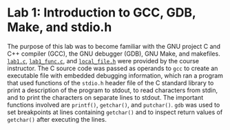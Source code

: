 # Lab 1: Introduction to GCC, GDB, Make, and stdio.h

The purpose of this lab was to become familiar with the GNU project C and C++
compiler (GCC), the GNU debugger (GDB), GNU Make, and makefiles.
[`lab1.c`](lab1.c), [`lab1_func.c`](lab1_func.c), and
[`local_file.h`](local_file.h) were provided by the course instructor. The C
source code was passed as operands to `gcc` to create an executable file with
embedded debugging information, which ran a program that used functions of the
`stdio.h` header file of the C standard library to print a description of the
program to stdout, to read characters from stdin, and to print the characters
on separate lines to stdout. The important functions involved are `printf()`,
`getchar()`, and `putchar()`. `gdb` was used to set breakpoints at lines
containing `getchar()` and to inspect return values of `getchar()` after
executing the lines.
